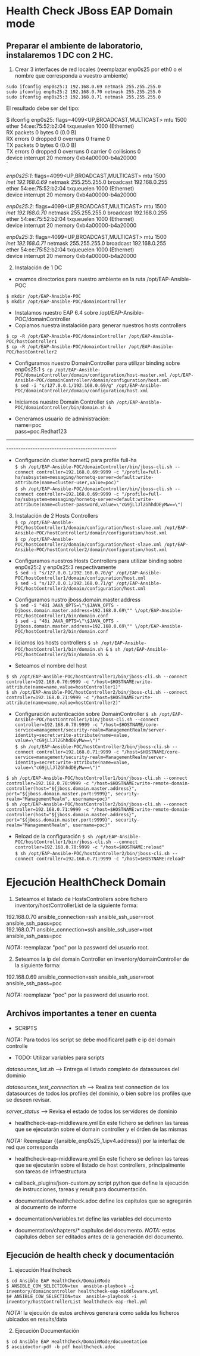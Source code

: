 # Health Check JBoss EAP Domain mode


## Preparar el ambiente de laboratorio, instalaremos 1 DC con 2 HC.

1. Crear 3 interfaces de red locales (reemplazar enp0s25 por eth0 o el nombre que corresponda a vuestro ambiente)

`sudo ifconfig enp0s25:1 192.168.0.69 netmask 255.255.255.0`  
`sudo ifconfig enp0s25:2 192.168.0.70 netmask 255.255.255.0`  
`sudo ifconfig enp0s25:3 192.168.0.71 netmask 255.255.255.0`  

El resultado debe ser del tipo:

$ ifconfig
enp0s25: flags=4099<UP,BROADCAST,MULTICAST>  mtu 1500  
        ether 54:ee:75:52:b2:04  txqueuelen 1000  (Ethernet)  
        RX packets 0  bytes 0 (0.0 B)  
        RX errors 0  dropped 0  overruns 0  frame 0  
        TX packets 0  bytes 0 (0.0 B)  
        TX errors 0  dropped 0 overruns 0  carrier 0  collisions 0  
        device interrupt 20  memory 0xb4a00000-b4a20000    
`

*enp0s25:1*: flags=4099<UP,BROADCAST,MULTICAST>  mtu 1500  
        *inet 192.168.0.69*  netmask 255.255.255.0  broadcast 192.168.0.255  
        ether 54:ee:75:52:b2:04  txqueuelen 1000  (Ethernet)  
        device interrupt 20  memory 0xb4a00000-b4a20000    

*enp0s25:2*: flags=4099<UP,BROADCAST,MULTICAST>  mtu 1500  
        *inet 192.168.0.70*  netmask 255.255.255.0  broadcast 192.168.0.255  
        ether 54:ee:75:52:b2:04  txqueuelen 1000  (Ethernet)  
        device interrupt 20  memory 0xb4a00000-b4a20000    

*enp0s25:3*: flags=4099<UP,BROADCAST,MULTICAST>  mtu 1500  
        *inet 192.168.0.71*  netmask 255.255.255.0  broadcast 192.168.0.255  
        ether 54:ee:75:52:b2:04  txqueuelen 1000  (Ethernet)  
        device interrupt 20  memory 0xb4a00000-b4a20000    

2. Instalación de 1 DC  
* creamos directorios para nuestro ambiente en la ruta /opt/EAP-Ansible-POC

`$ mkdir /opt/EAP-Ansible-POC`  
`$ mkdir /opt/EAP-Ansible-POC/domainController`  

* Instalamos nuestro EAP 6.4 sobre /opt/EAP-Ansible-POC/domainController
* Copiamos nuestra instalación para generar nuestros hosts controllers

`$ cp -R /opt/EAP-Ansible-POC/domainController /opt/EAP-Ansible-POC/hostController1`  
`$ cp -R /opt/EAP-Ansible-POC/domainController /opt/EAP-Ansible-POC/hostController2`  

* Configuramos nuestro DomainController para utilizar binding sobre enp0s25:1
`$ cp /opt/EAP-Ansible-POC/domainController/domain/configuration/host-master.xml /opt/EAP-Ansible-POC/domainController/domain/configuration/host.xml`  
`$ sed -i "s/127.0.0.1/192.168.0.69/g" /opt/EAP-Ansible-POC/domainController/domain/configuration/host.xml`

* Iniciamos nuestro Domain Controller
`$sh /opt/EAP-Ansible-POC/domainController/bin/domain.sh &`  

* Generamos usuario de administración:  
  name=poc  
  pass=poc.Redhat123  
----------------------------------------------  
  <secret value="cG9jLlJlZGhhdDEyMw==" />  
----------------------------------------------  


* Configuración cluster hornetQ para profile full-ha  
`$ sh /opt/EAP-Ansible-POC/domainController/bin/jboss-cli.sh --connect controller=192.168.0.69:9999 -c "/profile=full-ha/subsystem=messaging/hornetq-server=default:write-attribute(name=cluster-user,value=poc)"`  
`$ sh /opt/EAP-Ansible-POC/domainController/bin/jboss-cli.sh --connect controller=192.168.0.69:9999 -c "/profile=full-ha/subsystem=messaging/hornetq-server=default:write-attribute(name=cluster-password,value=\"cG9jLlJlZGhhdDEyMw==\")`  

3. Instalación de 2 Hosts Controllers  
`$ cp /opt/EAP-Ansible-POC/hostController1/domain/configuration/host-slave.xml /opt/EAP-Ansible-POC/hostController1/domain/configuration/host.xml`  
`$ cp /opt/EAP-Ansible-POC/hostController2/domain/configuration/host-slave.xml /opt/EAP-Ansible-POC/hostController2/domain/configuration/host.xml`

* Configuramos nuestros Hosts Controllers para utilizar binding sobre enp0s25:2 y enp0s25:3 respectivamente  
`$ sed -i "s/127.0.0.1/192.168.0.70/g" /opt/EAP-Ansible-POC/hostController1/domain/configuration/host.xml`  
`$ sed -i "s/127.0.0.1/192.168.0.71/g" /opt/EAP-Ansible-POC/hostController2/domain/configuration/host.xml`

* Configuramos nustro jboss.domain.master.address  
`$ sed -i "48i JAVA_OPTS=\"\$JAVA_OPTS -Djboss.domain.master.address=192.168.0.69\"" \/opt/EAP-Ansible-POC/hostController1/bin/domain.conf`  
`$ sed -i "48i JAVA_OPTS=\"\$JAVA_OPTS -Djboss.domain.master.address=192.168.0.69\"" \/opt/EAP-Ansible-POC/hostController2/bin/domain.conf`  

* Iiciamos los hosts controllers
`$ sh /opt/EAP-Ansible-POC/hostController1/bin/domain.sh &` 
`$ sh /opt/EAP-Ansible-POC/hostController2/bin/domain.sh &` 

* Seteamos el nombre del host

`$ sh /opt/EAP-Ansible-POC/hostController1/bin/jboss-cli.sh --connect controller=192.168.0.70:9999 -c "/host=$HOSTNAME:write-attribute(name=name,value=hostController1)"`  
`$ sh /opt/EAP-Ansible-POC/hostController2/bin/jboss-cli.sh --connect controller=192.168.0.71:9999 -c "/host=$HOSTNAME:write-attribute(name=name,value=hostController2)"`  

* Configuración autenticación sobre DomainController
`$ sh /opt/EAP-Ansible-POC/hostController1/bin/jboss-cli.sh --connect controller=192.168.0.70:9999 -c "/host=$HOSTNAME/core-service=management/security-realm=ManagementRealm/server-identity=secret:write-attribute(name=value, value=\"cG9jLlJlZGhhdDEyMw==\")"`  
`$ sh /opt/EAP-Ansible-POC/hostController2/bin/jboss-cli.sh --connect controller=192.168.0.71:9999 -c "/host=$HOSTNAME/core-service=management/security-realm=ManagementRealm/server-identity=secret:write-attribute(name=value, value=\"cG9jLlJlZGhhdDEyMw==\")"`   

`$ sh /opt/EAP-Ansible-POC/hostController1/bin/jboss-cli.sh --connect controller=192.168.0.70:9999 -c "/host=$HOSTNAME:write-remote-domain-controller(host="${jboss.domain.master.address}", port="${jboss.domain.master.port:9999}", security-realm="ManagementRealm", username=poc)"`  
`$ sh /opt/EAP-Ansible-POC/hostController2/bin/jboss-cli.sh --connect controller=192.168.0.71:9999 -c "/host=$HOSTNAME:write-remote-domain-controller(host="${jboss.domain.master.address}", port="${jboss.domain.master.port:9999}", security-realm="ManagementRealm", username=poc)"`  

* Reload de la configuración
`$ sh /opt/EAP-Ansible-POC/hostController1/bin/jboss-cli.sh --connect controller=192.168.0.70:9999 -c "/host=$HOSTNAME:reload"`  
`$ sh /opt/EAP-Ansible-POC/hostController2/bin/jboss-cli.sh --connect controller=192.168.0.71:9999 -c "/host=$HOSTNAME:reload"`  



# Ejecución HealthCheck Domain

1. Seteamos el listado de HostsControllers sobre fichero inventory/hostControllerList de la siguiente forma:  

192.168.0.70 ansible_connection=ssh ansible_ssh_user=root ansible_ssh_pass=poc  
192.168.0.71 ansible_connection=ssh ansible_ssh_user=root ansible_ssh_pass=poc  

*NOTA:* reemplazar "poc" por la password del usuario root.

2. Seteamos la ip del domain Controller en inventory/domainController de la siguiente forma:

192.168.0.69 ansible_connection=ssh ansible_ssh_user=root ansible_ssh_pass=poc

*NOTA:* reemplazar "poc" por la password del usuario root.

## Archivos importantes a tener en cuenta

* SCRIPTS

*NOTA:* Para todos los script se debe modificarel path e ip del domain controlle

* TODO: Utilizar variables para scripts


*datasources_list.sh* --> Entrega el listado completo de datasources del dominio

*datasources_test_connection.sh* --> Realiza test connection de los datasources de todos los profiles del dominio, o bien sobre los profiles que se deseen revisar.

*server_status* --> Revisa el estado de todos los servidores de dominio


* healthcheck-eap-middleware.yml
En este fichero se definen las tareas que se ejecutarán sobre el domain controller y el órden de las mismas

*NOTA:* Reemplazar {{ansible_enp0s25_1.ipv4.address}} por la interfaz de red que corresponda

* healthcheck-eap-middleware.yml
En este fichero se definen las tareas que se ejecutarán sobre el listado de host controllers, principalmente son tareas de infraestructura

* callback_plugins/json-custom.py
script python que define la ejecución de instrucciones, tareas y result para documentación.

* documentation/healthcheck.adoc
define los capítulos que se agregarán al documento de informe

* documentation/variables.txt
define las variables del documento

* documentation/chapters/*
capítulos del documento. 
*NOTA:* estos capítulos deben ser editados antes de la generación del documento.

## Ejecución de health check y documentación

1. ejecución Healthcheck

`$ cd Ansible EAP HealthCheck/DomainMode`  
`$ ANSIBLE_COW_SELECTION=tux  ansible-playbook -i inventory/domaincontroller healthcheck-eap-middleware.yml`  
`$# ANSIBLE_COW_SELECTION=tux  ansible-playbook -i inventory/hostControllerList healthcheck-eap-rhel.yml`  

*NOTA:* la ejecuión de estos archivos generará como salida los ficheros ubicados en results/data

2. Ejecución Documentación
 
`$ cd Ansible EAP HealthCheck/DomainMode/documentation`  
`$ asciidoctor-pdf -b pdf healthcheck.adoc`


 













